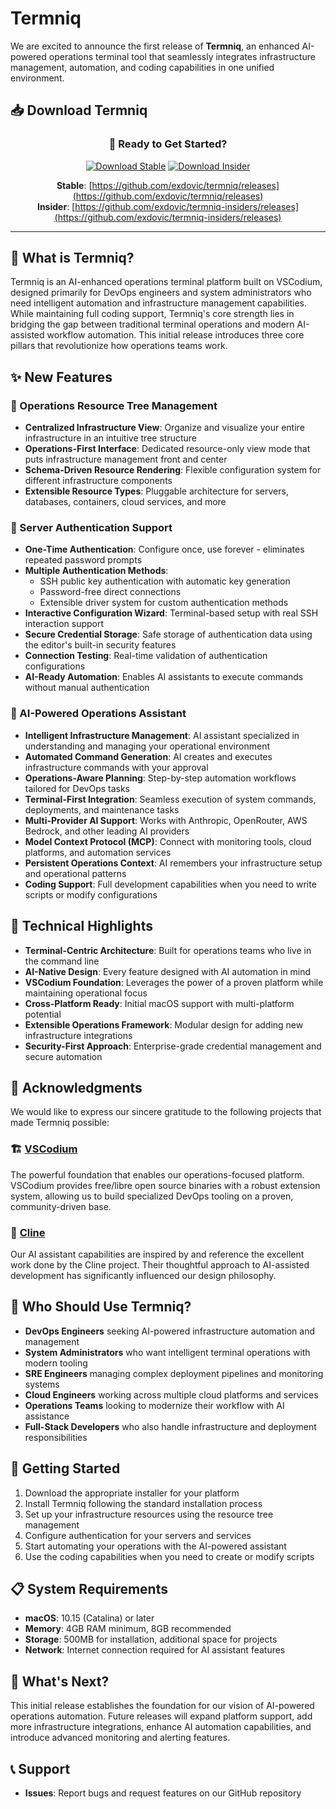 # Termniq

We are excited to announce the first release of **Termniq**, an enhanced AI-powered operations terminal tool that seamlessly integrates infrastructure management, automation, and coding capabilities in one unified environment.

## 📥 Download Termniq

<div align="center">

### 🚀 **Ready to Get Started?**

[![Download Stable](https://img.shields.io/badge/Download-Stable%20Release-blue?style=for-the-badge&logo=github)](https://github.com/exdovic/termniq/releases)
[![Download Insider](https://img.shields.io/badge/Download-Insider%20Preview-orange?style=for-the-badge&logo=github)](https://github.com/exdovic/termniq-insiders/releases)

**Stable**: [https://github.com/exdovic/termniq/releases](https://github.com/exdovic/termniq/releases)  
**Insider**: [https://github.com/exdovic/termniq-insiders/releases](https://github.com/exdovic/termniq-insiders/releases)

</div>

---

## 🎯 What is Termniq?

Termniq is an AI-enhanced operations terminal platform built on VSCodium, designed primarily for DevOps engineers and system administrators who need intelligent automation and infrastructure management capabilities. While maintaining full coding support, Termniq's core strength lies in bridging the gap between traditional terminal operations and modern AI-assisted workflow automation. This initial release introduces three core pillars that revolutionize how operations teams work.

## ✨ New Features

### 🌳 Operations Resource Tree Management
- **Centralized Infrastructure View**: Organize and visualize your entire infrastructure in an intuitive tree structure
- **Operations-First Interface**: Dedicated resource-only view mode that puts infrastructure management front and center
- **Schema-Driven Resource Rendering**: Flexible configuration system for different infrastructure components
- **Extensible Resource Types**: Pluggable architecture for servers, databases, containers, cloud services, and more

### 🔐 Server Authentication Support  
- **One-Time Authentication**: Configure once, use forever - eliminates repeated password prompts
- **Multiple Authentication Methods**: 
  - SSH public key authentication with automatic key generation
  - Password-free direct connections
  - Extensible driver system for custom authentication methods
- **Interactive Configuration Wizard**: Terminal-based setup with real SSH interaction support
- **Secure Credential Storage**: Safe storage of authentication data using the editor's built-in security features
- **Connection Testing**: Real-time validation of authentication configurations
- **AI-Ready Automation**: Enables AI assistants to execute commands without manual authentication

### 🤖 AI-Powered Operations Assistant
- **Intelligent Infrastructure Management**: AI assistant specialized in understanding and managing your operational environment
- **Automated Command Generation**: AI creates and executes infrastructure commands with your approval
- **Operations-Aware Planning**: Step-by-step automation workflows tailored for DevOps tasks
- **Terminal-First Integration**: Seamless execution of system commands, deployments, and maintenance tasks
- **Multi-Provider AI Support**: Works with Anthropic, OpenRouter, AWS Bedrock, and other leading AI providers
- **Model Context Protocol (MCP)**: Connect with monitoring tools, cloud platforms, and automation services
- **Persistent Operations Context**: AI remembers your infrastructure setup and operational patterns
- **Coding Support**: Full development capabilities when you need to write scripts or modify configurations

## 🔧 Technical Highlights

- **Terminal-Centric Architecture**: Built for operations teams who live in the command line
- **AI-Native Design**: Every feature designed with AI automation in mind
- **VSCodium Foundation**: Leverages the power of a proven platform while maintaining operational focus  
- **Cross-Platform Ready**: Initial macOS support with multi-platform potential
- **Extensible Operations Framework**: Modular design for adding new infrastructure integrations
- **Security-First Approach**: Enterprise-grade credential management and secure automation

## 🙏 Acknowledgments

We would like to express our sincere gratitude to the following projects that made Termniq possible:

### 🏗️ [VSCodium](https://vscodium.com/)
The powerful foundation that enables our operations-focused platform. VSCodium provides free/libre open source binaries with a robust extension system, allowing us to build specialized DevOps tooling on a proven, community-driven base.

### 🤖 [Cline](https://cline.bot/)
Our AI assistant capabilities are inspired by and reference the excellent work done by the Cline project. Their thoughtful approach to AI-assisted development has significantly influenced our design philosophy.

## 🎯 Who Should Use Termniq?

- **DevOps Engineers** seeking AI-powered infrastructure automation and management
- **System Administrators** who want intelligent terminal operations with modern tooling
- **SRE Engineers** managing complex deployment pipelines and monitoring systems
- **Cloud Engineers** working across multiple cloud platforms and services
- **Operations Teams** looking to modernize their workflow with AI assistance
- **Full-Stack Developers** who also handle infrastructure and deployment responsibilities

## 🚀 Getting Started

1. Download the appropriate installer for your platform
2. Install Termniq following the standard installation process
3. Set up your infrastructure resources using the resource tree management
4. Configure authentication for your servers and services
5. Start automating your operations with the AI-powered assistant
6. Use the coding capabilities when you need to create or modify scripts

## 📋 System Requirements

- **macOS**: 10.15 (Catalina) or later
- **Memory**: 4GB RAM minimum, 8GB recommended
- **Storage**: 500MB for installation, additional space for projects
- **Network**: Internet connection required for AI assistant features

## 🔮 What's Next?

This initial release establishes the foundation for our vision of AI-powered operations automation. Future releases will expand platform support, add more infrastructure integrations, enhance AI automation capabilities, and introduce advanced monitoring and alerting features.

## 📞 Support

- **Issues**: Report bugs and request features on our GitHub repository